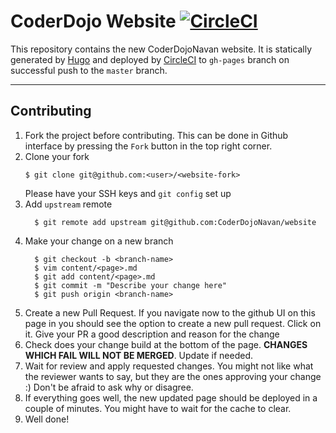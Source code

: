 # CoderDojo Website [![CircleCI](https://circleci.com/gh/CoderDojoNavan/website.svg?style=svg)](https://circleci.com/gh/CoderDojoNavan/website)

This repository contains the new CoderDojoNavan website. It is statically
generated by [Hugo](http://gohugo.io) and deployed by
[CircleCI](https://circleci.com) to `gh-pages` branch on successful push
to the `master` branch.

---

## Contributing

1. Fork the project before contributing. This can be done in Github interface
   by pressing the `Fork` button in the top right corner.
2. Clone your fork
   ```
   $ git clone git@github.com:<user>/<website-fork>
   ```
	 Please have your SSH keys and `git config` set up
3. Add `upstream` remote
   ```
	 $ git remote add upstream git@github.com:CoderDojoNavan/website
	 ```
4. Make your change on a new branch
   ```
	 $ git checkout -b <branch-name>
	 $ vim content/<page>.md
	 $ git add content/<page>.md
	 $ git commit -m "Describe your change here"
	 $ git push origin <branch-name>
	 ```
5. Create a new Pull Request. If you navigate now to the github UI on this page
   in you should see the option to create a new pull request. Click on it. Give
	 your PR a good description and reason for the change
6. Check does your change build at the bottom of the page. __CHANGES WHICH FAIL
   WILL NOT BE MERGED__. Update if needed.
7. Wait for review and apply requested changes. You might not like what the
   reviewer wants to say, but they are the ones approving your change :) Don't
	 be afraid to ask why or disagree.
8. If everything goes well, the new updated page should be deployed in a couple
   of minutes. You might have to wait for the cache to clear.
9. Well done!
